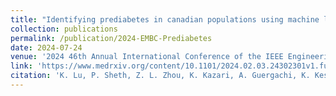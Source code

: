 ```yaml
---
title: "Identifying prediabetes in canadian populations using machine learning"
collection: publications
permalink: /publication/2024-EMBC-Prediabetes
date: 2024-07-24
venue: '2024 46th Annual International Conference of the IEEE Engineering in Medicine & Biology Society (EMBC)'
link: 'https://www.medrxiv.org/content/10.1101/2024.02.03.24302301v1.full-text'
citation: 'K. Lu, P. Sheth, Z. L. Zhou, K. Kazari, A. Guergachi, K. Keshavjee, Mohammad Noaeen, and Z Shakeri. Identifying prediabetes in canadian populations using machine learning. <i>2024 46th Annual International Conference of the IEEE Engineering in Medicine & Biology Society (EMBC)</i>.'
---
```

